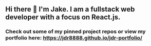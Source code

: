 ## Hi there 👋 I'm Jake. I am a fullstack web developer with a focus on React.js. 

### Check out some of my pinned project repos or view my portfolio here: https://jdr8888.github.io/jdr-portfolio/ 



<!--
**JDR8888/JDR8888** is a ✨ _special_ ✨ repository because its `README.md` (this file) appears on your GitHub profile.

Here are some ideas to get you started:

- 🔭 I’m currently working on ...
- 🌱 I’m currently learning ...
- 👯 I’m looking to collaborate on ...
- 🤔 I’m looking for help with ...
- 💬 Ask me about ...
- 📫 How to reach me: ...
- 😄 Pronouns: ...
- ⚡ Fun fact: ...
-->

